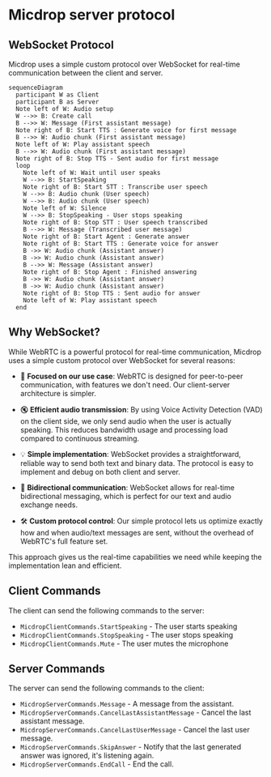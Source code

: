 # Micdrop server protocol

## WebSocket Protocol

Micdrop uses a simple custom protocol over WebSocket for real-time communication between the client and server.

```mermaid
sequenceDiagram
  participant W as Client
  participant B as Server
  Note left of W: Audio setup
  W -->> B: Create call
  B -->> W: Message (First assistant message)
  Note right of B: Start TTS : Generate voice for first message
  B -->> W: Audio chunk (First assistant message)
  Note left of W: Play assistant speech
  B -->> W: Audio chunk (First assistant message)
  Note right of B: Stop TTS - Sent audio for first message
  loop
    Note left of W: Wait until user speaks
    W -->> B: StartSpeaking
    Note right of B: Start STT : Transcribe user speech
    W -->> B: Audio chunk (User speech)
    W -->> B: Audio chunk (User speech)
    Note left of W: Silence
    W -->> B: StopSpeaking - User stops speaking
    Note right of B: Stop STT : User speech transcribed
    B -->> W: Message (Transcribed user message)
    Note right of B: Start Agent : Generate answer
    Note right of B: Start TTS : Generate voice for answer
    B ->> W: Audio chunk (Assistant answer)
    B ->> W: Audio chunk (Assistant answer)
    B -->> W: Message (Assistant answer)
    Note right of B: Stop Agent : Finished answering
    B ->> W: Audio chunk (Assistant answer)
    B ->> W: Audio chunk (Assistant answer)
    Note right of B: Stop TTS : Sent audio for answer
    Note left of W: Play assistant speech
  end
```

## Why WebSocket?

While WebRTC is a powerful protocol for real-time communication, Micdrop uses a simple custom protocol over WebSocket for several reasons:

- 🎯 **Focused on our use case**: WebRTC is designed for peer-to-peer communication, with features we don't need. Our client-server architecture is simpler.

- 🔇 **Efficient audio transmission**: By using Voice Activity Detection (VAD) on the client side, we only send audio when the user is actually speaking. This reduces bandwidth usage and processing load compared to continuous streaming.

- 💡 **Simple implementation**: WebSocket provides a straightforward, reliable way to send both text and binary data. The protocol is easy to implement and debug on both client and server.

- 🔄 **Bidirectional communication**: WebSocket allows for real-time bidirectional messaging, which is perfect for our text and audio exchange needs.

- 🛠️ **Custom protocol control**: Our simple protocol lets us optimize exactly how and when audio/text messages are sent, without the overhead of WebRTC's full feature set.

This approach gives us the real-time capabilities we need while keeping the implementation lean and efficient.

## Client Commands

The client can send the following commands to the server:

- `MicdropClientCommands.StartSpeaking` - The user starts speaking
- `MicdropClientCommands.StopSpeaking` - The user stops speaking
- `MicdropClientCommands.Mute` - The user mutes the microphone

## Server Commands

The server can send the following commands to the client:

- `MicdropServerCommands.Message` - A message from the assistant.
- `MicdropServerCommands.CancelLastAssistantMessage` - Cancel the last assistant message.
- `MicdropServerCommands.CancelLastUserMessage` - Cancel the last user message.
- `MicdropServerCommands.SkipAnswer` - Notify that the last generated answer was ignored, it's listening again.
- `MicdropServerCommands.EndCall` - End the call.
